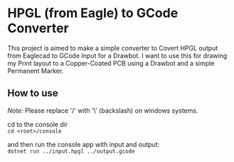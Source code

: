 # HPGL (from Eagle) to GCode Converter

This project is aimed to make a simple converter to Covert HPGL output from Eaglecad to GCode Input for a Drawbot. I want to use this for drawing my Print layout to a Copper-Coated PCB using a Drawbot and a simple Permanent Marker.

## How to use

*Note:* Please replace '/' with '\\' (backslash) on windows systems.

cd to the console dir  
`cd <root>/console`

and then run the console app with input and output:  
`dotnet run ../input.hpgl ../output.gcode`


